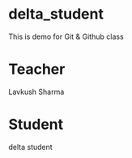 # delta_student
This is demo for Git &amp; Github class

# Teacher
Lavkush Sharma

# Student
delta student